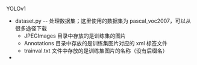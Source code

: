YOLOv1
- dataset.py -- 处理数据集；这里使用的数据集为 pascal_voc2007，可以从很多途径下载
  - JPEGImages 目录中存放的是训练集的图片
  - Annotations 目录中存放的是训练集图片对应的 xml 标签文件
  - trainval.txt 文件中存放的是训练集图片的名称（没有后缀名）
- 

